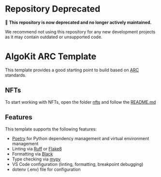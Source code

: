 # Repository Deprecated

🚨 **This repository is now deprecated and no longer actively maintained.** 

We recommend not using this repository for any new development projects as it may contain outdated or unsupported code. 

# AlgoKit ARC Template

This template provides a good starting point to build based on [ARC](https://github.com/algorandfoundation/ARCs) standards.

## NFTs

To start working with NFTs, open the folder [nfts](./template_content/asas/nfts/) and follow the [README.md](./template_content/asas/nfts/README.md)

## Features

This template supports the following features:

* [Poetry](https://python-poetry.org/) for Python dependency management and virtual environment management
* Linting via [Ruff](https://github.com/charliermarsh/ruff) or [Flake8](https://flake8.pycqa.org/en/latest/)
* Formatting via [Black](https://github.com/psf/black)
* Type checking via [mypy](https://mypy-lang.org/)
* VS Code configuration (linting, formatting, breakpoint debugging)
* dotenv (.env) file for configuration

